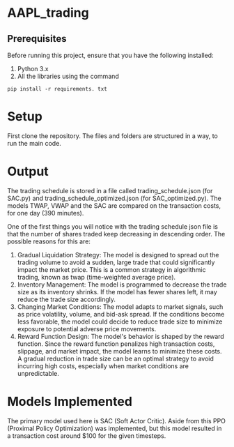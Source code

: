 # AAPL_trading
## Prerequisites
Before running this project, ensure that you have the following installed:

1. Python 3.x
2. All the libraries using the command
 ```console
pip install -r requirements. txt
```

# Setup

First clone the repository. The files and folders are structured in a way, to run the main code.

# Output

The trading schedule is stored in a file called trading_schedule.json (for SAC.py) and trading_schedule_optimized.json (for SAC_optimized.py). The models TWAP, VWAP and the SAC are compared on the transaction costs, for one day (390 minutes).

One of the first things you will notice with the trading schedule json file is that the number of shares traded keep decreasing in descending order. The possible reasons for this are:
1. Gradual Liquidation Strategy: The model is designed to spread out the trading volume to avoid a sudden, large trade that could significantly impact the market price. This is a common strategy in algorithmic trading, known as twap (time-weighted average price).
2. Inventory Management: The model is programmed to decrease the trade size as its inventory shrinks. If the model has fewer shares left, it may reduce the trade size accordingly.
3. Changing Market Conditions: The model adapts to market signals, such as price volatility, volume, and bid-ask spread. If the conditions become less favorable, the model could decide to reduce trade size to minimize exposure to potential adverse price movements.
4. Reward Function Design: The model's behavior is shaped by the reward function. Since the reward function penalizes high transaction costs, slippage, and market impact, the model learns to minimize these costs. A gradual reduction in trade size can be an optimal strategy to avoid incurring high costs, especially when market conditions are unpredictable.

# Models Implemented

The primary model used here is SAC (Soft Actor Critic). Aside from this PPO (Proximal Policy Optimization) was implemented, but this model resulted in a transaction cost around $100 for the given timesteps. 
